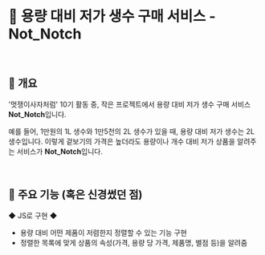 # 🛒 용량 대비 저가 생수 구매 서비스 - Not_Notch

&nbsp;

 ## 📑 개요
 '멋쟁이사자처럼' 10기 활동 중, 작은 프로젝트에서 용량 대비 저가 생수 구매 서비스 **Not_Notch**입니다.
 
예를 들어, 1만원의 1L 생수와 1만5천의 2L 생수가 있을 때, 용량 대비 저가 생수는 2L 생수입니다.
이렇게 겉보기의 가격은 높더라도 용량이나 개수 대비 저가 상품을 알려주는 서비스가 **Not_Notch**입니다.
 
  &nbsp;
 
 ## 📑 주요 기능 (혹은 신경썼던 점)

◆ JS로 구현 ◆
* 용량 대비 어떤 제품이 저렴한지 정렬할 수 있는 기능 구현
* 정렬한 목록에 맞게 상품의 속성(가격, 용량 당 가격, 제품명, 별점 등)을 알려줌

